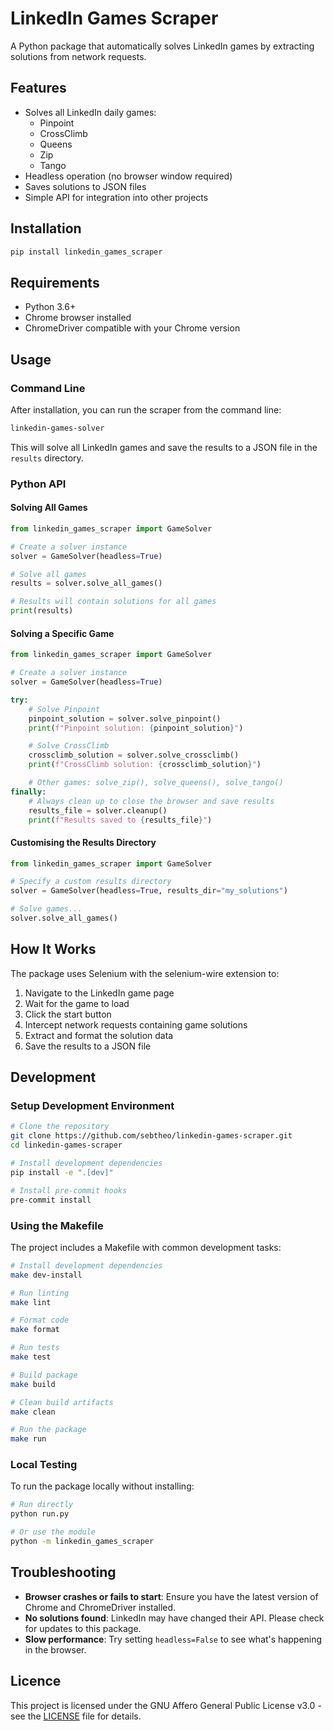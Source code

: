# LinkedIn Games Scraper

A Python package that automatically solves LinkedIn games by extracting solutions from network requests.

## Features

- Solves all LinkedIn daily games:
  - Pinpoint
  - CrossClimb
  - Queens
  - Zip
  - Tango
- Headless operation (no browser window required)
- Saves solutions to JSON files
- Simple API for integration into other projects

## Installation

```bash
pip install linkedin_games_scraper
```

## Requirements

- Python 3.6+
- Chrome browser installed
- ChromeDriver compatible with your Chrome version

## Usage

### Command Line

After installation, you can run the scraper from the command line:

```bash
linkedin-games-solver
```

This will solve all LinkedIn games and save the results to a JSON file in the `results` directory.

### Python API

#### Solving All Games

```python
from linkedin_games_scraper import GameSolver

# Create a solver instance
solver = GameSolver(headless=True)

# Solve all games
results = solver.solve_all_games()

# Results will contain solutions for all games
print(results)
```

#### Solving a Specific Game

```python
from linkedin_games_scraper import GameSolver

# Create a solver instance
solver = GameSolver(headless=True)

try:
    # Solve Pinpoint
    pinpoint_solution = solver.solve_pinpoint()
    print(f"Pinpoint solution: {pinpoint_solution}")

    # Solve CrossClimb
    crossclimb_solution = solver.solve_crossclimb()
    print(f"CrossClimb solution: {crossclimb_solution}")

    # Other games: solve_zip(), solve_queens(), solve_tango()
finally:
    # Always clean up to close the browser and save results
    results_file = solver.cleanup()
    print(f"Results saved to {results_file}")
```

#### Customising the Results Directory

```python
from linkedin_games_scraper import GameSolver

# Specify a custom results directory
solver = GameSolver(headless=True, results_dir="my_solutions")

# Solve games...
solver.solve_all_games()
```

## How It Works

The package uses Selenium with the selenium-wire extension to:

1. Navigate to the LinkedIn game page
2. Wait for the game to load
3. Click the start button
4. Intercept network requests containing game solutions
5. Extract and format the solution data
6. Save the results to a JSON file

## Development

### Setup Development Environment

```bash
# Clone the repository
git clone https://github.com/sebtheo/linkedin-games-scraper.git
cd linkedin-games-scraper

# Install development dependencies
pip install -e ".[dev]"

# Install pre-commit hooks
pre-commit install
```

### Using the Makefile

The project includes a Makefile with common development tasks:

```bash
# Install development dependencies
make dev-install

# Run linting
make lint

# Format code
make format

# Run tests
make test

# Build package
make build

# Clean build artifacts
make clean

# Run the package
make run
```

### Local Testing

To run the package locally without installing:

```bash
# Run directly
python run.py

# Or use the module
python -m linkedin_games_scraper
```

## Troubleshooting

- **Browser crashes or fails to start**: Ensure you have the latest version of Chrome and ChromeDriver installed.
- **No solutions found**: LinkedIn may have changed their API. Please check for updates to this package.
- **Slow performance**: Try setting `headless=False` to see what's happening in the browser.

## Licence

This project is licensed under the GNU Affero General Public License v3.0 - see the [LICENSE](LICENSE) file for details.
